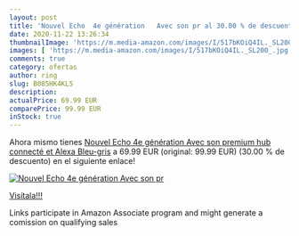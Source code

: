 ```yaml
---
layout: post
title: 'Nouvel Echo  4e génération   Avec son pr al 30.00 % de descuento'
date: 2020-11-22 13:26:34
thumbnailImage: 'https://m.media-amazon.com/images/I/517bKOiQ4IL._SL200_.jpg'
images: [ 'https://m.media-amazon.com/images/I/517bKOiQ4IL._SL200_.jpg' ]
comments: true
category: ofertas
author: ring
slug: B085HK4KL5
description:
actualPrice: 69.99 EUR
comparePrice: 99.99 EUR
inStock: true
---
```


Ahora mismo tienes [Nouvel Echo  4e génération   Avec son premium  hub connecté et Alexa  Bleu-gris](https://www.amazon.fr/dp/B085HK4KL5/?tag=tolees0d-21) a 69.99 EUR (original: 99.99 EUR) (30.00 %  de descuento) en el siguiente enlace!

[![Nouvel Echo  4e génération   Avec son pr](https://m.media-amazon.com/images/I/517bKOiQ4IL._SL200_.jpg)](https://www.amazon.fr/dp/B085HK4KL5/?tag=tolees0d-21)

[Visítala!!!](https://www.amazon.fr/dp/B085HK4KL5/?tag=tolees0d-21)

Links participate in Amazon Associate program and might generate a comission on qualifying sales
